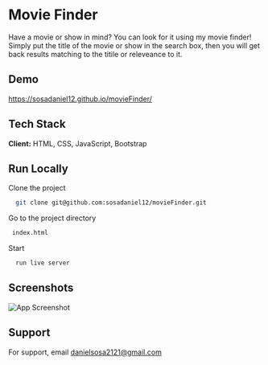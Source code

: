 
# Movie Finder

Have a movie or show in mind? You can look for it using my movie finder! Simply put the title of the movie or show in the search box, then you will get back results matching to the titile or releveance to it. 

## Demo

https://sosadaniel12.github.io/movieFinder/



## Tech Stack

**Client:** HTML, CSS, JavaScript, Bootstrap



## Run Locally

Clone the project

```bash
  git clone git@github.com:sosadaniel12/movieFinder.git
```

Go to the project directory

```bash
 index.html
```

Start 

```bash
  run live server
```


## Screenshots

![App Screenshot](https://danielsosa2121.nimbusweb.me/box/attachment/6506490/1ripk06ph6ikfqdchptp/Ua7QX84rrT5OF8XA/screenshot-sosadaniel12.github.io-2022.01.18-15_00_14.png)


## Support

For support, email danielsosa2121@gmail.com

